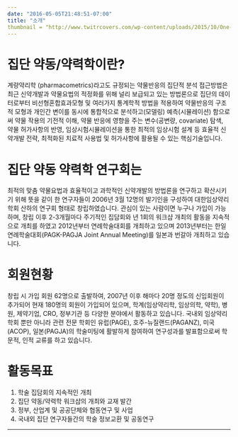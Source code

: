 ```yaml
---
date: "2016-05-05T21:48:51-07:00"
title: "소개"
thumbnail = "http://www.twitrcovers.com/wp-content/uploads/2015/10/One-Tree-Hill-l.jpg"
---
```


# 집단 약동/약력학이란?

계량약리학 (pharmacometrics)라고도 규정되는 약물반응의 집단적 분석 접근방법은 최근 신약개발과 약물요법의 적정화를 위해 널리 보급되고 있는 방법론으로 집단의 데이터로부터 비선형혼합효과모형 및 여러가지 통계학적 방법을 적용하여 약물반응의 구조적 모형과 개인간 변이를 동시에 통합적으로 분석하고(모델링) 예측(시뮬레이션) 함으로써 약물 작용의 기전적 이해, 약물 반응에 영향을 주는 변수(공변량, covariate) 탐색, 약물 허가사항의 반영, 임상시험시뮬레이션을 통한 최적의 임상시험 설계 등 효율적 신약개발 전략, 최적화된 치료적 사용법 및 허가사항에 활용될 수 있는 핵심기술입니다.

# 집단 약동 약력학 연구회는

최적의 맞춤 약물요법과 효율적이고 과학적인 신약개발의 방법론을 연구하고 확산시키기 위해 뜻을 같이 한 연구자들이 2006년 3월 12명의 발기인을 구성하여 대한임상약리학회 산하의 연구회 형태로 창립하였습니다.
관심이 있는 사람이면 누구나 가입이 가능하며, 창립 이후 2-3개월마다 주기적인 집담회와 년 1회의 워크샵 개최의 활동을 지속적으로 개최를 하였고 2012년부터 연례학술대회를 개최하고 있으며 2013년부터는 한일연례학술대회(PAGK-PAGJA Joint Annual Meeting)를 일본과 번갈아 개최하고 있습니다.

# 회원현황

창립 시 가입 회원 62명으로 출발하여, 2007년 이후 해마다 20명 정도의 신입회원이 추가되어 현재 180명의 회원이 가입되어 있으며, 학계(임상약리학, 임상의학, 약학), 병원, 제약기업, CRO, 정부기관 등 다양한 분야에서 활동하고 있습니다.
국내외 임상약리학회 뿐만 아니라 관련 전문 학회인 유럽(PAGE), 호주-뉴질랜드(PAGANZ), 미국(ACOP), 일본(PAGJA)의 학술미팅에 활발하게 참여하여 연구성과를 발표함으로써 학문적, 인적 교류를 하고 있습니다.

# 활동목표

1. 학술 집담회의 지속적인 개최
2. 집단 약동/약력학 워크샵의 개최와 교재 발간
3. 정부, 산업계 및 공공단체와 협동연구 및 사업
4. 국내외 집단 연구자들간의 학술 정보교환 및 공동연구

---



